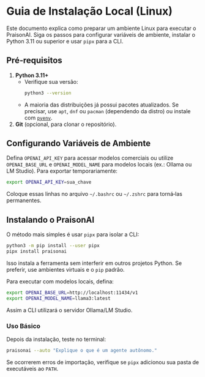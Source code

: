 # Guia de Instalação Local (Linux)

Este documento explica como preparar um ambiente Linux para executar o PraisonAI. Siga os passos para configurar variáveis de ambiente, instalar o Python 3.11 ou superior e usar `pipx` para a CLI.

## Pré‑requisitos

1. **Python 3.11+**
   - Verifique sua versão:
     ```bash
     python3 --version
     ```
   - A maioria das distribuições já possui pacotes atualizados. Se precisar, use `apt`, `dnf` ou `pacman` (dependendo da distro) ou instale com [`pyenv`](https://github.com/pyenv/pyenv).
2. **Git** (opcional, para clonar o repositório).

## Configurando Variáveis de Ambiente

Defina `OPENAI_API_KEY` para acessar modelos comerciais ou utilize `OPENAI_BASE_URL` e `OPENAI_MODEL_NAME` para modelos locais (ex.: Ollama ou LM Studio). Para exportar temporariamente:
```bash
export OPENAI_API_KEY=sua_chave
```
Coloque essas linhas no arquivo `~/.bashrc` ou `~/.zshrc` para torná‑las permanentes.

## Instalando o PraisonAI

O método mais simples é usar `pipx` para isolar a CLI:
```bash
python3 -m pip install --user pipx
pipx install praisonai
```
Isso instala a ferramenta sem interferir em outros projetos Python. Se preferir, use ambientes virtuais e o `pip` padrão.

Para executar com modelos locais, defina:
```bash
export OPENAI_BASE_URL=http://localhost:11434/v1
export OPENAI_MODEL_NAME=llama3:latest
```
Assim a CLI utilizará o servidor Ollama/LM Studio.

### Uso Básico

Depois da instalação, teste no terminal:
```bash
praisonai --auto "Explique o que é um agente autônomo."
```
Se ocorrerem erros de importação, verifique se `pipx` adicionou sua pasta de executáveis ao `PATH`.

